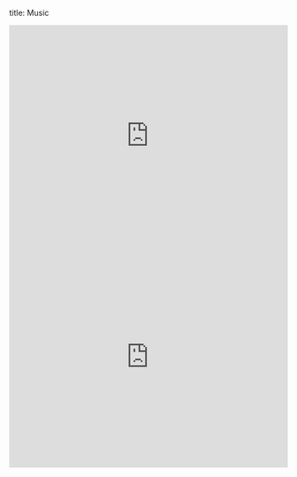 title: Music


<iframe width="100%" height="400" scrolling="no" frameborder="no" allow="autoplay" src="https://w.soundcloud.com/player/?url=https%3A//api.soundcloud.com/users/334204&color=%230066cc&auto_play=false&hide_related=false&show_comments=true&show_user=true&show_reposts=false&show_teaser=true&visual=true"></iframe>
<br>
<iframe width="100%" height="400" scrolling="yes" frameborder="no" allow="autoplay" src="https://w.soundcloud.com/player/?url=https%3A//api.soundcloud.com/users/6513203&color=%23852fc2&auto_play=false&hide_related=false&show_comments=true&show_user=true&show_reposts=false&show_teaser=true&visual=true"></iframe>